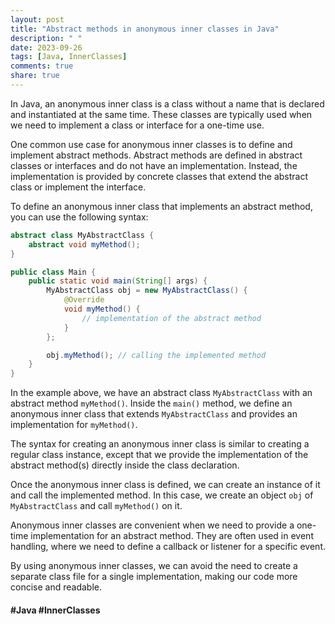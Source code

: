 ```yaml
---
layout: post
title: "Abstract methods in anonymous inner classes in Java"
description: " "
date: 2023-09-26
tags: [Java, InnerClasses]
comments: true
share: true
---
```


In Java, an anonymous inner class is a class without a name that is declared and instantiated at the same time. These classes are typically used when we need to implement a class or interface for a one-time use. 

One common use case for anonymous inner classes is to define and implement abstract methods. Abstract methods are defined in abstract classes or interfaces and do not have an implementation. Instead, the implementation is provided by concrete classes that extend the abstract class or implement the interface.

To define an anonymous inner class that implements an abstract method, you can use the following syntax:

```java
abstract class MyAbstractClass {
    abstract void myMethod();
}

public class Main {
    public static void main(String[] args) {
        MyAbstractClass obj = new MyAbstractClass() {
            @Override
            void myMethod() {
                // implementation of the abstract method
            }
        };

        obj.myMethod(); // calling the implemented method
    }
}
```

In the example above, we have an abstract class `MyAbstractClass` with an abstract method `myMethod()`. Inside the `main()` method, we define an anonymous inner class that extends `MyAbstractClass` and provides an implementation for `myMethod()`.

The syntax for creating an anonymous inner class is similar to creating a regular class instance, except that we provide the implementation of the abstract method(s) directly inside the class declaration.

Once the anonymous inner class is defined, we can create an instance of it and call the implemented method. In this case, we create an object `obj` of `MyAbstractClass` and call `myMethod()` on it.

Anonymous inner classes are convenient when we need to provide a one-time implementation for an abstract method. They are often used in event handling, where we need to define a callback or listener for a specific event.

By using anonymous inner classes, we can avoid the need to create a separate class file for a single implementation, making our code more concise and readable.

#### #Java #InnerClasses